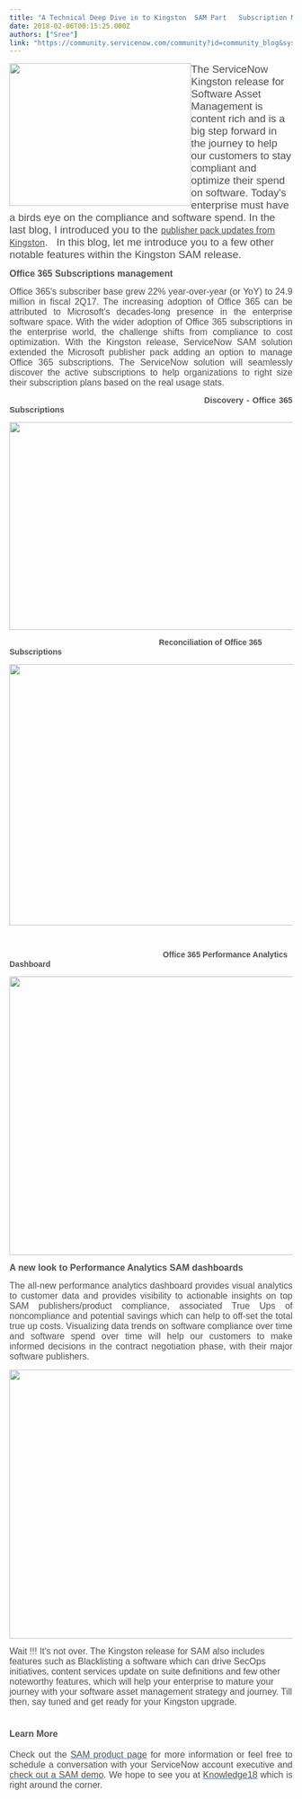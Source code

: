 ```yaml
---
title: "A Technical Deep Dive in to Kingston  SAM Part   Subscription Management  Dashboards"
date: 2018-02-06T00:15:25.000Z
authors: ["Sree"]
link: "https://community.servicenow.com/community?id=community_blog&sys_id=1c5de229dbd0dbc01dcaf3231f9619dc"
---
```

<p><img   class="image-5 jive-image" height="254" src="16c3b3b1dbdc1fc068c1fb651f9619af.iix" style="height: 254px; width: 323.368px; float: left;" width="324"/></p><p></p><p></p><p></p><p></p><p><span style="color: #505050; font-family: calibri, verdana, arial, sans-serif; font-size: 14pt;">The ServiceNow Kingston release for Software Asset Management is content rich and is a big step forward in the journey to help our customers to stay compliant and optimize <span class="grame">their</span> spend on software. Today's enterprise must have a birds eye on the compliance and software spend. In the last blog, I introduced you to the <a _jive_internal="true" href="/community?id=community_blog&sys_id=1c3d2ae5dbd0dbc01dcaf3231f96199a" style="color: #414141; font-family: Roboto, Arial, Helvetica, sans-serif; font-size: 12pt;"><span style="color: #505050;">publisher pack updates from Kingston</span></a>.   In this blog, let me introduce you to a few other notable features within the Kingston SAM release.</span></p><p></p><p></p><p></p><p></p><p><span style="font-size: 12pt; font-family: calibri, verdana, arial, sans-serif; color: #505050;"><strong>Office 365 Subscriptions management</strong></span></p><p></p><p style="text-align: justify;"><span style="font-size: 12pt; font-family: calibri, verdana, arial, sans-serif; color: #505050;">Office 365's subscriber base grew 22% year-over-year (or YoY) to 24.9 million in fiscal 2Q17. The increasing adoption of Office 365 can be attributed to Microsoft's decades-long presence in the enterprise software space. With the wider adoption of Office 365 subscriptions in the enterprise world, the challenge shifts from compliance to cost optimization. With the Kingston release, ServiceNow SAM solution extended the Microsoft publisher pack adding an option to manage Office 365 subscriptions. The ServiceNow solution will seamlessly discover the active subscriptions to help organizations to right size their subscription plans based on the real usage stats.</span></p><p style="text-align: justify;"></p><p style="text-align: justify;"><span style="font-size: 11pt; font-family: 'times new roman', times; color: #505050;">                                                                     <span style="font-family: calibri, verdana, arial, sans-serif;"><strong>Discovery - Office 365 Subscriptions</strong></span></span></p><p><span style="font-family: 'times new roman', times; color: #505050;"><img   class="image-3 jive-image" height="370" src="5856308adb5cdfc03eb27a9e0f961921.iix" style="display: block; margin-left: auto; margin-right: auto; height: 370px; width: 893.585px;" width="893"/></span></p><p></p><p><span style="font-family: 'times new roman', times; color: #505050;">                                                                             <span style="font-family: calibri, verdana, arial, sans-serif;"> <strong>Reconciliation of Office 365 Subscriptions</strong></span></span></p><p><span style="font-family: 'times new roman', times; color: #505050;"><img   class="image-2 jive-image" height="464" src="24579186db9813043eb27a9e0f96199e.iix" style="display: block; margin-left: auto; margin-right: auto; width: 894px; height: 464.317px;" width="894"/></span></p><p><span style="font-family: 'times new roman', times; color: #505050;">                                                                                     </span></p><p><span style="font-family: 'times new roman', times; color: #505050;">                                                                               <span style="font-family: calibri, verdana, arial, sans-serif;"><strong>Office 365 Performance Analytics Dashboard</strong></span></span></p><p><span style="font-family: 'times new roman', times; color: #505050;"><img   class="jive-image image-4" height="496" src="36b5d48adb589704ed6af3231f9619c6.iix" style="display: block; margin-left: auto; margin-right: auto; height: 496px; width: 870.573px;" width="871"/></span></p><p><span style="font-size: 12pt; font-family: calibri, verdana, arial, sans-serif; color: #505050;"><strong>A new look to Performance Analytics SAM dashboards</strong></span></p><p></p><p style="text-align: justify;"><span style="font-size: 12pt; font-family: calibri, verdana, arial, sans-serif; color: #505050;">The all-new performance analytics dashboard provides visual analytics to customer data and provides visibility to actionable insights on top SAM publishers/product compliance, associated True Ups of noncompliance and potential savings which can help to off-set the total true up costs. Visualizing data trends on software compliance over time and software spend over time will help our customers to make informed decisions in the contract negotiation phase, with their major software publishers. </span></p><p></p><p><span style="font-family: 'times new roman', times; color: #505050;"><img   class="image-1 jive-image" height="479" src="3e057bb9db10d3041dcaf3231f9619f2.iix" style="height: 479px; width: 954.92px; display: block; margin-left: auto; margin-right: auto;" width="955"/></span></p><p></p><p></p><p><span style="font-family: calibri, verdana, arial, sans-serif; font-size: 12pt; color: #505050;">Wait !!! It's not over. The Kingston release for SAM also includes features such as Blacklisting a software which can drive SecOps initiatives, content services update on suite definitions and few other noteworthy features, which will help your enterprise to mature your journey with your software asset management strategy and journey. Till then, say tuned and get ready for your Kingston upgrade.</span></p><p></p><h1 style="font-family: 'helvetica neue', helvetica, sans-serif; color: #666666;"><span style="font-family: calibri, verdana, arial, sans-serif; font-size: 12pt; color: #505050;">Learn More</span></h1><p></p><p style="font-family: arial, sans-serif; color: #666666; text-align: justify;"><span style="font-size: 12pt; color: #505050; font-family: calibri, verdana, arial, sans-serif;"><span style="font-weight: inherit; font-style: inherit;">Check out the </span><a _jive_internal="true" href="https://www.servicenow.com/products/software-asset-management.html" style="font-weight: inherit; font-style: inherit; font-family: inherit; color: #3778c7;"><span style="font-weight: inherit; font-style: inherit; color: #505050;">SAM product page</span></a><span style="font-weight: inherit; font-style: inherit;"> for more information or feel free to schedule a conversation with your ServiceNow account executive and </span><a _jive_internal="true" href="https://sc.service-now.com/democenter/demo_center_calendar.do" style="font-weight: inherit; font-style: inherit; font-family: inherit; color: #3778c7;"><span style="font-weight: inherit; font-style: inherit; color: #505050;">check out a SAM demo</span></a><span style="font-weight: inherit; font-style: inherit;">. </span><span style="font-weight: inherit; font-style: inherit;">We hope to see you at </span><a _jive_internal="true" href="https://knowledge.servicenow.com/" style="font-weight: inherit; font-style: inherit; font-family: inherit; color: #3778c7;"><span style="font-weight: inherit; font-style: inherit; color: #505050;">Knowledge18</span></a><span style="font-weight: inherit; font-style: inherit;"> which is right around the corner. </span></span></p>
